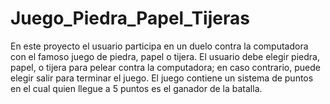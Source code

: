 # Juego_Piedra_Papel_Tijeras

En este proyecto el usuario participa en un duelo contra la computadora con el famoso juego de piedra, papel o tijera.
El usuario debe elegir piedra, papel, o tijera para pelear contra la computadora; en caso contrario, puede elegir salir para terminar el juego.
El juego contiene un sistema de puntos en el cual quien llegue a 5 puntos es el ganador de la batalla.
